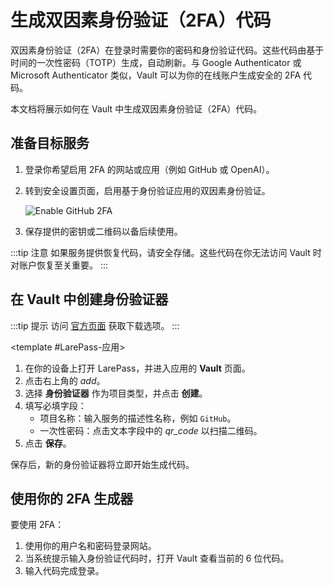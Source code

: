 # 生成双因素身份验证（2FA）代码

双因素身份验证（2FA）在登录时需要你的密码和身份验证代码。这些代码由基于时间的一次性密码（TOTP）生成，自动刷新。与 Google Authenticator 或 Microsoft Authenticator 类似，Vault 可以为你的在线账户生成安全的 2FA 代码。

本文档将展示如何在 Vault 中生成双因素身份验证（2FA）代码。

## 准备目标服务

1. 登录你希望启用 2FA 的网站或应用（例如 GitHub 或 OpenAI）。
2. 转到安全设置页面，启用基于身份验证应用的双因素身份验证。

   ![Enable GitHub 2FA](/images/manual/tasks/2fa-github.png)

3. 保存提供的密钥或二维码以备后续使用。

:::tip 注意
如果服务提供恢复代码，请安全存储。这些代码在你无法访问 Vault 时对账户恢复至关重要。
:::

## 在 Vault 中创建身份验证器

:::tip 提示
访问 [官方页面](https://www.olares.xyz/larepass) 获取下载选项。
:::

<tabs>
<template #Olares,-LarePass-桌面,-浏览器插件>

1. 在 Vault 中，点击右上角的 <i class="material-icons">add</i>。
2. 选择 **身份验证器** 作为项目类型，并点击 **创建**。
3. 填写必填字段：
    - 项目名称：输入服务的描述性名称，例如 `GitHub`。
    - 一次性密码：粘贴上一步提供的密钥。
4. 点击 **保存**。

</template>

<template #LarePass-应用>

1. 在你的设备上打开 LarePass，并进入应用的 **Vault** 页面。
2. 点击右上角的 <i class="material-icons">add</i>。
3. 选择 **身份验证器** 作为项目类型，并点击 **创建**。
4. 填写必填字段：
    - 项目名称：输入服务的描述性名称，例如 `GitHub`。
    - 一次性密码：点击文本字段中的 <i class="material-icons">qr_code</i> 以扫描二维码。
5. 点击 **保存**。

</template>
</tabs>

保存后，新的身份验证器将立即开始生成代码。

## 使用你的 2FA 生成器

要使用 2FA：

1. 使用你的用户名和密码登录网站。
2. 当系统提示输入身份验证代码时，打开 Vault 查看当前的 6 位代码。
3. 输入代码完成登录。